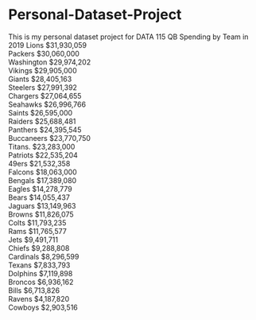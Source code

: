 # Personal-Dataset-Project
This is my personal dataset project for DATA 115
QB Spending by Team in 2019
Lions      $31,930,059	
Packers    $30,060,000	
Washington $29,974,202	
Vikings    $29,905,000	
Giants     $28,405,163	
Steelers   $27,991,392	
Chargers   $27,064,655	
Seahawks   $26,996,766	
Saints     $26,595,000	
Raiders    $25,688,481	
Panthers   $24,395,545	
Buccaneers $23,770,750	
Titans.    $23,283,000	
Patriots   $22,535,204	
49ers      $21,532,358	
Falcons    $18,063,000	
Bengals    $17,389,080	
Eagles     $14,278,779	
Bears      $14,055,437	
Jaguars    $13,149,963	
Browns     $11,826,075	
Colts      $11,793,235	
Rams       $11,765,577	
Jets       $9,491,711	
Chiefs     $9,288,808	
Cardinals  $8,296,599	
Texans     $7,833,793	
Dolphins   $7,119,898	
Broncos    $6,936,162	
Bills      $6,713,826	
Ravens     $4,187,820	
Cowboys    $2,903,516	
